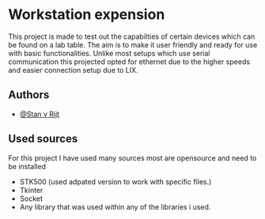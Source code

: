 # Workstation expension

This project is made to test out the capabilties of certain devices which can be found on a lab table. 
The aim is to make it user friendly and ready for use with basic functionalities.
Unlike most setups which use serial communication this projected opted for ethernet due to the higher speeds and easier connection setup due to LIX.


## Authors

- [@Stan v Rijt](https://github.com/Pectore01)

## Used sources
For this project I have used many sources most are opensource and need to be installed
- STK500 (used adpated version to work with specific files.)
- Tkinter
- Socket
- Any library that was used within any of the libraries i used. 

